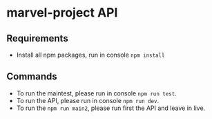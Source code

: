# marvel-project API 

## Requirements

* Install all npm packages, run in console `npm install`

## Commands

* To run the maintest, please run in console `npm run test`.
* To run the API, please run in console `npm run dev`.
* To run the `npm run main2`, please run first the API and leave in live.